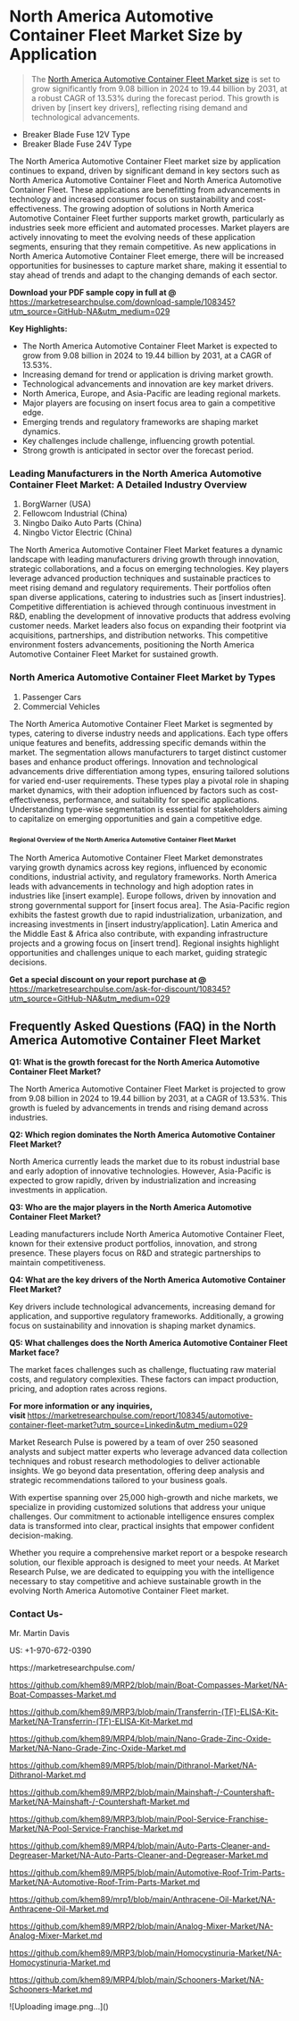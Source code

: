 <h1>North America Automotive Container Fleet Market&nbsp;Size by Application</h1><blockquote><p>The <a href="https://marketresearchpulse.com/download-sample/108345?utm_source=GitHub-NA&amp;utm_medium=029">North America Automotive Container Fleet Market size</a> is set to grow significantly from 9.08 billion in 2024 to 19.44 billion by 2031, at a robust CAGR of 13.53% during the forecast period. This growth is driven by [insert key drivers], reflecting rising demand and technological advancements.</p></blockquote><ul><li>Breaker Blade Fuse 12V Type<li> Breaker Blade Fuse 24V Type</li></ul><p>The North America Automotive Container Fleet market size by application continues to expand, driven by significant demand in key sectors such as North America Automotive Container Fleet and North America Automotive Container Fleet. These applications are benefitting from advancements in technology and increased consumer focus on sustainability and cost-effectiveness. The growing adoption of solutions in North America Automotive Container Fleet further supports market growth, particularly as industries seek more efficient and automated processes. Market players are actively innovating to meet the evolving needs of these application segments, ensuring that they remain competitive. As new applications in North America Automotive Container Fleet emerge, there will be increased opportunities for businesses to capture market share, making it essential to stay ahead of trends and adapt to the changing demands of each sector.</p><p><strong>Download your PDF sample copy in full at @ </strong><a href="https://marketresearchpulse.com/download-sample/108345?utm_source=GitHub-NA&amp;utm_medium=029">https://marketresearchpulse.com/download-sample/108345?utm_source=GitHub-NA&amp;utm_medium=029</a></p><p><strong>Key Highlights: </strong></p><ul><li>The North America Automotive Container Fleet Market is expected to grow from 9.08 billion in 2024 to 19.44 billion by 2031, at a CAGR of 13.53%.</li><li>Increasing demand for trend or application is driving market growth.</li><li>Technological advancements and innovation are key market drivers.</li><li>North America, Europe, and Asia-Pacific are leading regional markets.</li><li>Major players are focusing on insert focus area to gain a competitive edge.</li><li>Emerging trends and regulatory frameworks are shaping market dynamics.</li><li>Key challenges include challenge, influencing growth potential.</li><li>Strong growth is anticipated in sector over the forecast period.</li></ul><h3>Leading Manufacturers in the North America Automotive Container Fleet Market: A Detailed Industry Overview</h3><ol><li>BorgWarner (USA)</li><li>Fellowcom Industrial (China)</li><li>Ningbo Daiko Auto Parts (China)</li><li>Ningbo Victor Electric (China)</li></ol><div class="flex max-w-full flex-col flex-grow"><div class="min-h-8 text-message flex w-full flex-col items-end gap-2 whitespace-normal break-words [.text-message+&amp;]:mt-5" dir="auto" data-message-author-role="assistant" data-message-id="fd8432e4-4910-450d-b182-61b7bfb0a01f" data-message-model-slug="gpt-4o"><div class="flex w-full flex-col gap-1 empty:hidden first:pt-[3px]"><div class="markdown prose w-full break-words dark:prose-invert light"><p>The North America Automotive Container Fleet Market features a dynamic landscape with leading manufacturers driving growth through innovation, strategic collaborations, and a focus on emerging technologies. Key players leverage advanced production techniques and sustainable practices to meet rising demand and regulatory requirements. Their portfolios often span diverse applications, catering to industries such as [insert industries]. Competitive differentiation is achieved through continuous investment in R&amp;D, enabling the development of innovative products that address evolving customer needs. Market leaders also focus on expanding their footprint via acquisitions, partnerships, and distribution networks. This competitive environment fosters advancements, positioning the North America Automotive Container Fleet Market for sustained growth.</p></div></div></div></div><h3>North America Automotive Container Fleet Market by Types</h3><ol><li>Passenger Cars<li> Commercial Vehicles</li></ol><div class="flex max-w-full flex-col flex-grow"><div class="min-h-8 text-message flex w-full flex-col items-end gap-2 whitespace-normal break-words [.text-message+&amp;]:mt-5" dir="auto" data-message-author-role="assistant" data-message-id="084470be-0bb7-4664-bddf-5156b4f41249" data-message-model-slug="gpt-4o-mini"><div class="flex w-full flex-col gap-1 empty:hidden first:pt-[3px]"><div class="markdown prose w-full break-words dark:prose-invert light"><p>The North America Automotive Container Fleet Market is segmented by types, catering to diverse industry needs and applications. Each type offers unique features and benefits, addressing specific demands within the market. The segmentation allows manufacturers to target distinct customer bases and enhance product offerings. Innovation and technological advancements drive differentiation among types, ensuring tailored solutions for varied end-user requirements. These types play a pivotal role in shaping market dynamics, with their adoption influenced by factors such as cost-effectiveness, performance, and suitability for specific applications. Understanding type-wise segmentation is essential for stakeholders aiming to capitalize on emerging opportunities and gain a competitive edge.</p></div></div></div></div><h3><span style="font-size: 11px;">Regional Overview of the North America Automotive Container Fleet Market</span></h3><div class="flex max-w-full flex-col flex-grow"><div class="min-h-8 text-message flex w-full flex-col items-end gap-2 whitespace-normal break-words [.text-message+&amp;]:mt-5" dir="auto" data-message-author-role="assistant" data-message-id="e9038762-ce64-4e30-91c9-9bd413514231" data-message-model-slug="gpt-4o-mini"><div class="flex w-full flex-col gap-1 empty:hidden first:pt-[3px]"><div class="markdown prose w-full break-words dark:prose-invert light"><p>The North America Automotive Container Fleet Market demonstrates varying growth dynamics across key regions, influenced by economic conditions, industrial activity, and regulatory frameworks. North America leads with advancements in technology and high adoption rates in industries like [insert example]. Europe follows, driven by innovation and strong governmental support for [insert focus area]. The Asia-Pacific region exhibits the fastest growth due to rapid industrialization, urbanization, and increasing investments in [insert industry/application]. Latin America and the Middle East &amp; Africa also contribute, with expanding infrastructure projects and a growing focus on [insert trend]. Regional insights highlight opportunities and challenges unique to each market, guiding strategic decisions.</p></div></div></div></div><p><strong>Get a special discount on your report purchase at @ </strong><a href="https://marketresearchpulse.com/ask-for-discount/108345?utm_source=GitHub-NA&amp;utm_medium=029">https://marketresearchpulse.com/ask-for-discount/108345?utm_source=GitHub-NA&amp;utm_medium=029</a></p><h2>Frequently Asked Questions (FAQ) in the North America Automotive Container Fleet Market</h2><p><strong>Q1: What is the growth forecast for the North America Automotive Container Fleet Market?</strong></p><p>The North America Automotive Container Fleet Market is projected to grow from 9.08 billion in 2024 to 19.44 billion by 2031, at a CAGR of 13.53%. This growth is fueled by advancements in trends and rising demand across industries.</p><p><strong>Q2: Which region dominates the North America Automotive Container Fleet Market?</strong></p><p>North America currently leads the market due to its robust industrial base and early adoption of innovative technologies. However, Asia-Pacific is expected to grow rapidly, driven by industrialization and increasing investments in application.</p><p><strong>Q3: Who are the major players in the North America Automotive Container Fleet Market?</strong></p><p>Leading manufacturers include North America Automotive Container Fleet, known for their extensive product portfolios, innovation, and strong presence. These players focus on R&amp;D and strategic partnerships to maintain competitiveness.</p><p><strong>Q4: What are the key drivers of the North America Automotive Container Fleet Market?</strong></p><p>Key drivers include technological advancements, increasing demand for application, and supportive regulatory frameworks. Additionally, a growing focus on sustainability and innovation is shaping market dynamics.</p><p><strong>Q5: What challenges does the North America Automotive Container Fleet Market face?</strong></p><p>The market faces challenges such as challenge, fluctuating raw material costs, and regulatory complexities. These factors can impact production, pricing, and adoption rates across regions.</p><p><strong>For more information or any inquiries, visit&nbsp;</strong><a href="https://marketresearchpulse.com/report/108345/automotive-container-fleet-market?utm_source=Linkedin&utm_medium=029">https://marketresearchpulse.com/report/108345/automotive-container-fleet-market?utm_source=Linkedin&utm_medium=029</a></p><p>Market Research Pulse is powered by a team of over 250 seasoned analysts and subject matter experts who leverage advanced data collection techniques and robust research methodologies to deliver actionable insights. We go beyond data presentation, offering deep analysis and strategic recommendations tailored to your business goals.</p><p>With expertise spanning over 25,000 high-growth and niche markets, we specialize in providing customized solutions that address your unique challenges. Our commitment to actionable intelligence ensures complex data is transformed into clear, practical insights that empower confident decision-making.</p><p>Whether you require a comprehensive market report or a bespoke research solution, our flexible approach is designed to meet your needs. At Market Research Pulse, we are dedicated to equipping you with the intelligence necessary to stay competitive and achieve sustainable growth in the evolving North America Automotive Container Fleet market.</p><h3><strong>Contact Us-</strong></h3><p>Mr. Martin Davis</p><p>US: +1-970-672-0390</p><p>https://marketresearchpulse.com/</p><p><a href="https://github.com/khem89/MRP2/blob/main/Boat-Compasses-Market/NA-Boat-Compasses-Market.md">https://github.com/khem89/MRP2/blob/main/Boat-Compasses-Market/NA-Boat-Compasses-Market.md</a></p><p><a href="https://github.com/khem89/MRP3/blob/main/Transferrin-(TF)-ELISA-Kit-Market/NA-Transferrin-(TF)-ELISA-Kit-Market.md">https://github.com/khem89/MRP3/blob/main/Transferrin-(TF)-ELISA-Kit-Market/NA-Transferrin-(TF)-ELISA-Kit-Market.md</a></p><p><a href="https://github.com/khem89/MRP4/blob/main/Nano-Grade-Zinc-Oxide-Market/NA-Nano-Grade-Zinc-Oxide-Market.md">https://github.com/khem89/MRP4/blob/main/Nano-Grade-Zinc-Oxide-Market/NA-Nano-Grade-Zinc-Oxide-Market.md</a></p><p><a href="https://github.com/khem89/MRP5/blob/main/Dithranol-Market/NA-Dithranol-Market.md">https://github.com/khem89/MRP5/blob/main/Dithranol-Market/NA-Dithranol-Market.md</a></p><p><a href="https://github.com/khem89/MRP2/blob/main/Mainshaft-/-Countershaft-Market/NA-Mainshaft-/-Countershaft-Market.md">https://github.com/khem89/MRP2/blob/main/Mainshaft-/-Countershaft-Market/NA-Mainshaft-/-Countershaft-Market.md</a></p><p><a href="https://github.com/khem89/MRP3/blob/main/Pool-Service-Franchise-Market/NA-Pool-Service-Franchise-Market.md">https://github.com/khem89/MRP3/blob/main/Pool-Service-Franchise-Market/NA-Pool-Service-Franchise-Market.md</a></p><p><a href="https://github.com/khem89/MRP4/blob/main/Auto-Parts-Cleaner-and-Degreaser-Market/NA-Auto-Parts-Cleaner-and-Degreaser-Market.md">https://github.com/khem89/MRP4/blob/main/Auto-Parts-Cleaner-and-Degreaser-Market/NA-Auto-Parts-Cleaner-and-Degreaser-Market.md</a></p><p><a href="https://github.com/khem89/MRP5/blob/main/Automotive-Roof-Trim-Parts-Market/NA-Automotive-Roof-Trim-Parts-Market.md">https://github.com/khem89/MRP5/blob/main/Automotive-Roof-Trim-Parts-Market/NA-Automotive-Roof-Trim-Parts-Market.md</a></p><p><a href="https://github.com/khem89/mrp1/blob/main/Anthracene-Oil-Market/NA-Anthracene-Oil-Market.md">https://github.com/khem89/mrp1/blob/main/Anthracene-Oil-Market/NA-Anthracene-Oil-Market.md</a></p><p><a href="https://github.com/khem89/MRP2/blob/main/Analog-Mixer-Market/NA-Analog-Mixer-Market.md">https://github.com/khem89/MRP2/blob/main/Analog-Mixer-Market/NA-Analog-Mixer-Market.md</a></p><p><a href="https://github.com/khem89/MRP3/blob/main/Homocystinuria-Market/NA-Homocystinuria-Market.md">https://github.com/khem89/MRP3/blob/main/Homocystinuria-Market/NA-Homocystinuria-Market.md</a></p><p><a href="https://github.com/khem89/MRP4/blob/main/Schooners-Market/NA-Schooners-Market.md">https://github.com/khem89/MRP4/blob/main/Schooners-Market/NA-Schooners-Market.md</a></p>
![Uploading image.png…]()
